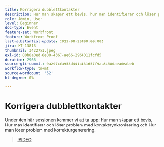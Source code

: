 ```yaml
---
title: Korrigera dubblettkontakter
description: Hur man skapar ett bevis, hur man identifierar och löser problem med kontaktsynkronisering och hur man löser problem med korrekturgenerering.
role: Admin, User
level: Beginner
doc-type: Event
feature-set: Workfront
feature: Workfront Proof
last-substantial-update: 2023-08-25T00:00:00Z
jira: KT-13813
thumbnail: 3422751.jpeg
exl-id: 80b8a0ed-6e00-4367-ae66-2964011fcfd5
duration: 2966
source-git-commit: 9a297cda953d4414131657f9ac84580aea0eabeb
workflow-type: tm+mt
source-wordcount: '52'
ht-degree: 0%

---
```


# Korrigera dubblettkontakter

Under den här sessionen kommer vi att ta upp: Hur man skapar ett bevis, Hur man identifierar och löser problem med kontaktsynkronisering och Hur man löser problem med korrekturgenerering.

>[!VIDEO](https://video.tv.adobe.com/v/3422751/?learn=on)
